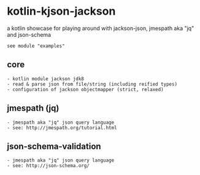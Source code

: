 # kotlin-kjson-jackson
a kotlin showcase for playing around with jackson-json, jmespath aka "jq" and json-schema

    see module "examples" 

## core

    - kotlin module jackson jdk8
    - read & parse json from file/string (including reified types)
    - configuration of jackson objectmapper (strict, relaxed)

## jmespath (jq)

    - jmespath aka "jq" json query language
    - see: http://jmespath.org/tutorial.html

## json-schema-validation

    - jmespath aka "jq" json query language
    - see: http://json-schema.org/
    
